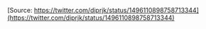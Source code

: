 [Source: https://twitter.com/diprjk/status/1496110898758713344](https://twitter.com/diprjk/status/1496110898758713344)
